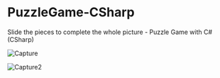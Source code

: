 # PuzzleGame-CSharp
Slide the pieces to complete the whole picture - Puzzle Game with C# (CSharp)

![Capture](https://github.com/user-attachments/assets/cc98292a-a4b6-41a9-b103-42b20f3561f6)

![Capture2](https://github.com/user-attachments/assets/164e9854-3b3e-4ed7-b53d-73dd8d919552)
